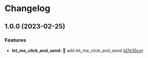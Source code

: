 # Changelog

## 1.0.0 (2023-02-25)


### Features

* **let_me_click_and_send:** 🎉 add let_me_click_and_send ([d7e35ce](https://github.com/AnzhiZhang/MCDReforgedPlugins/commit/d7e35ce6c2a5dcde778277ecbc76278aa18cb3cc))

